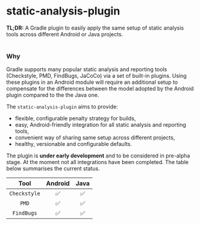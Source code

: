 # static-analysis-plugin
**TL;DR:** A Gradle plugin to easily apply the same setup of static analysis tools across different Android or Java projects.<br/>
<br/>

### Why
Gradle supports many popular static analysis and reporting tools (Checkstyle, PMD, FindBugs, JaCoCo) via a set of built-in
plugins. Using these plugins in an Android module will require an additional setup to compensate for the differences between
the model adopted by the Android plugin compared to the the Java one.<br/>

The `static-analysis-plugin` aims to provide:
- flexible, configurable penalty strategy for builds,
- easy, Android-friendly integration for all static analysis and reporting tools,
- convenient way of sharing same setup across different projects,
- healthy, versionable and configurable defaults.

The plugin is **under early development** and to be considered in pre-alpha stage. At the moment not all integrations
have been completed. The table below summarises the current status.

Tool | Android | Java
:----:|:--------:|:--------:
`Checkstyle` | :white_check_mark: | :white_check_mark:
`PMD` | :white_check_mark: | :white_check_mark:
`FindBugs` | :white_check_mark: | :white_check_mark:
<br/>
